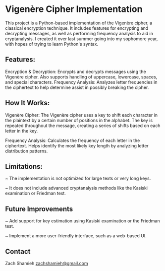 # Vigenère Cipher Implementation

This project is a Python-based implementation of the Vigenère cipher, a classical encryption technique. It includes features for encrypting and decrypting messages, as well as performing frequency analysis to aid in cryptanalysis. I created it over last summer going into my sophomore year, with hopes of trying to learn Python's syntax. 

## Features:
Encryption & Decryption: Encrypts and decrypts messages using the Vigenère cipher. Also supports handling of uppercase, lowercase, spaces, and special characters.
Frequency Analysis: Analyzes letter frequencies in the ciphertext to help determine assist in possibly breaking the cipher.

## How It Works:

Vigenère Cipher: The Vigenère cipher uses a key to shift each character in the plaintext by a certain number of positions in the alphabet. The key is repeated throughout the message, 
creating a series of shifts based on each letter in the key.

Frequency Analysis: Calculates the frequency of each letter in the ciphertext. Helps identify the most likely key length by analyzing letter distribution patterns.

## Limitations:
~ The implementation is not optimized for large texts or very long keys. 

~ It does not include advanced cryptanalysis methods like the Kasiski examination or Friedman test.

## Future Improvements
~ Add support for key estimation using Kasiski examination or the Friedman test.

~ Implement a more user-friendly interface, such as a web-based UI.


## Contact

Zach Shamieh
zachshamieh@gmail.com
